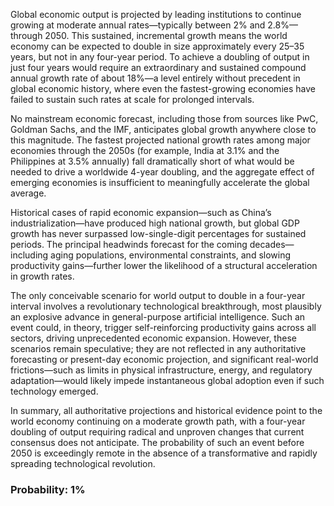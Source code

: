 Global economic output is projected by leading institutions to continue growing at moderate annual rates—typically between 2% and 2.8%—through 2050. This sustained, incremental growth means the world economy can be expected to double in size approximately every 25–35 years, but not in any four-year period. To achieve a doubling of output in just four years would require an extraordinary and sustained compound annual growth rate of about 18%—a level entirely without precedent in global economic history, where even the fastest-growing economies have failed to sustain such rates at scale for prolonged intervals.

No mainstream economic forecast, including those from sources like PwC, Goldman Sachs, and the IMF, anticipates global growth anywhere close to this magnitude. The fastest projected national growth rates among major economies through the 2050s (for example, India at 3.1% and the Philippines at 3.5% annually) fall dramatically short of what would be needed to drive a worldwide 4-year doubling, and the aggregate effect of emerging economies is insufficient to meaningfully accelerate the global average.

Historical cases of rapid economic expansion—such as China’s industrialization—have produced high national growth, but global GDP growth has never surpassed low-single-digit percentages for sustained periods. The principal headwinds forecast for the coming decades—including aging populations, environmental constraints, and slowing productivity gains—further lower the likelihood of a structural acceleration in growth rates.

The only conceivable scenario for world output to double in a four-year interval involves a revolutionary technological breakthrough, most plausibly an explosive advance in general-purpose artificial intelligence. Such an event could, in theory, trigger self-reinforcing productivity gains across all sectors, driving unprecedented economic expansion. However, these scenarios remain speculative; they are not reflected in any authoritative forecasting or present-day economic projection, and significant real-world frictions—such as limits in physical infrastructure, energy, and regulatory adaptation—would likely impede instantaneous global adoption even if such technology emerged.

In summary, all authoritative projections and historical evidence point to the world economy continuing on a moderate growth path, with a four-year doubling of output requiring radical and unproven changes that current consensus does not anticipate. The probability of such an event before 2050 is exceedingly remote in the absence of a transformative and rapidly spreading technological revolution.

### Probability: 1%